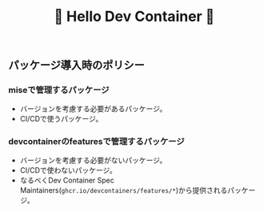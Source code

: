 <h1 align="center">
    <br/>🐳 Hello Dev Container 🐳<br/><br/>
</h1>

## パッケージ導入時のポリシー

### miseで管理するパッケージ

- バージョンを考慮する必要があるパッケージ。
- CI/CDで使うパッケージ。

### devcontainerのfeaturesで管理するパッケージ

- バージョンを考慮する必要がないパッケージ。
- CI/CDで使わないパッケージ。
- なるべくDev Container Spec Maintainers(`ghcr.io/devcontainers/features/*`)から提供されるパッケージ。
